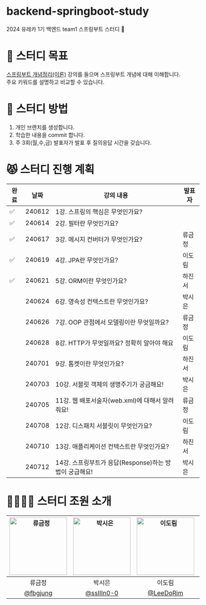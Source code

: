 # backend-springboot-study
2024 유레카 1기 백엔드 team1 스프링부트 스터디 🙂

# 🫧 스터디 목표
[스프링부트 개념정리(이론)](https://www.inflearn.com/course/%EC%8A%A4%ED%94%84%EB%A7%81%EB%B6%80%ED%8A%B8-%EA%B0%9C%EB%85%90%EC%A0%95%EB%A6%AC#curriculum) 강의를 들으며 스프링부트 개념에 대해 이해합니다.  
주요 키워드를 설명하고 비교할 수 있습니다.

# 🌱 스터디 방법
1. 개인 브랜치를 생성합니다.
2. 학습한 내용을 commit 합니다.
3. 주 3회(월,수,금) 발표자가 발표 후 질의응답 시간을 갖습니다.


# 😾 스터디 진행 계획
|완료|날짜|강의 내용|발표자|
|-|-|-|-|
|✅|240612|1강. 스프링의 핵심은 무엇인가요?||
|✅|240614|2강. 필터란 무엇인가요?||
|✅|240617|3강. 메시지 컨버터가 무엇인가요?|류금정|
|✅|240619|4강. JPA란 무엇인가요?|이도림|
|✅|240621|5강. ORM이란 무엇인가요?|하진서|
||240624|6강. 영속성 컨텍스트란 무엇인가요?|박시은|
||240626|7강. OOP 관점에서 모델링이란 무엇일까요?|류금정|
||240628|8강. HTTP가 무엇일까요? 정확히 알아야 해요|이도림|
||240701|9강. 톰켓이란 무엇인가요?|하진서|
||240703|10강. 서블릿 객체의 생명주기가 궁금해요!|박시은|
||240705|11강. 웹 배포서술자(web.xml)에 대해서 알려줘요!|류금정|
||240708|12강. 디스패치 서블릿이 무엇인가요?|이도림|
||240710|13강. 애플리케이션 컨텍스트란 무엇인가요?|하진서|
||240712|14강. 스프링부트가 응답(Response)하는 방법이 궁급해요!|박시은|

# 👩‍👩‍👧‍👧 스터디 조원 소개
|<img width="150" alt="류금정" src="https://github.com/fbgjung/study-notes/assets/104186871/94d16397-d86b-49e1-8598-dfc70654f506">|<img width="150" alt="박시은" src="https://github.com/fbgjung/backend-springboot-study/assets/104186871/496ec5bb-c36c-4f25-9471-a43332f3e40f">|<img width="150" alt="이도림" src="https://github.com/fbgjung/backend-springboot-study/assets/104186871/44ee7a8b-5ec1-4f64-9f07-62b650703313">|<img width="150" alt="하진서" src="https://github.com/fbgjung/backend-springboot-study/assets/104186871/1f51738d-24e5-4c51-b69c-4869788fc64f">|
|:-:|:-:|:-:|:-:|
|류금정|박시은|이도림|하진서|
|[@fbgjung](https://github.com/fbgjung)|[@ssIIIn0-0](https://github.com/ssIIIn0-0)|[@LeeDoRim](https://github.com/LeeDoRim)|[@xnfnfnr](https://github.com/xnfnfnr)|